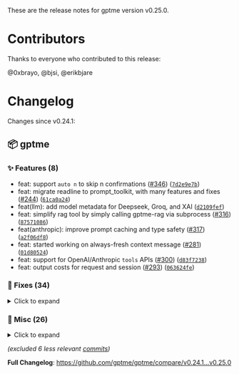 These are the release notes for gptme version v0.25.0.

# Contributors

Thanks to everyone who contributed to this release:

@0xbrayo, @bjsi, @erikbjare

# Changelog

Changes since v0.24.1:


## 📦 gptme

### ✨ Features (8)

 - feat: support `auto n` to skip n confirmations ([#346](https://github.com/gptme/gptme/issues/346)) ([`7d2e9e7b`](https://github.com/gptme/gptme/commit/7d2e9e7b))
 - feat: migrate readline to prompt_toolkit, with many features and fixes ([#244](https://github.com/gptme/gptme/issues/244)) ([`61ca0a24`](https://github.com/gptme/gptme/commit/61ca0a24))
 - feat(llm): add model metadata for Deepseek, Groq, and XAI ([`d2109fef`](https://github.com/gptme/gptme/commit/d2109fef))
 - feat: simplify rag tool by simply calling gptme-rag via subprocess ([#316](https://github.com/gptme/gptme/issues/316)) ([`87571086`](https://github.com/gptme/gptme/commit/87571086))
 - feat(anthropic): improve prompt caching and type safety ([#317](https://github.com/gptme/gptme/issues/317)) ([`a2f06df8`](https://github.com/gptme/gptme/commit/a2f06df8))
 - feat: started working on always-fresh context message ([#281](https://github.com/gptme/gptme/issues/281)) ([`01d80524`](https://github.com/gptme/gptme/commit/01d80524))
 - feat: support for OpenAI/Anthropic `tools` APIs ([#300](https://github.com/gptme/gptme/issues/300)) ([`d83f7238`](https://github.com/gptme/gptme/commit/d83f7238))
 - feat: output costs for request and session ([#293](https://github.com/gptme/gptme/issues/293)) ([`063624fe`](https://github.com/gptme/gptme/commit/063624fe))

### 🐛 Fixes (34)
<details><summary>Click to expand</summary>
<p>

 - fix: return instructions to correctly `playwright install` if browser binaries unavailable ([#358](https://github.com/gptme/gptme/issues/358)) ([`ebf56754`](https://github.com/gptme/gptme/commit/ebf56754))
 - fix: dont log costs by default ([`f65e75e6`](https://github.com/gptme/gptme/commit/f65e75e6))
 - fix: stream and capture ipython output ([#357](https://github.com/gptme/gptme/issues/357)) ([`ef424bed`](https://github.com/gptme/gptme/commit/ef424bed))
 - fix: removed spammy debug-logging message ([`99912f3c`](https://github.com/gptme/gptme/commit/99912f3c))
 - fix: properly handle piped input in prompts ([#354](https://github.com/gptme/gptme/issues/354)) ([`f8321834`](https://github.com/gptme/gptme/commit/f8321834))
 - fix: support piping stdin into gptme -r (resume) ([#344](https://github.com/gptme/gptme/issues/344)) ([`621ffd80`](https://github.com/gptme/gptme/commit/621ffd80))
 - fix: move playwright to thread to avoid event loop conflicts ([#353](https://github.com/gptme/gptme/issues/353)) ([`803d6e51`](https://github.com/gptme/gptme/commit/803d6e51))
 - fix: migrated to latest anthropic version v0.42 (prompt caching now stable) ([#352](https://github.com/gptme/gptme/issues/352)) ([`0ecf0459`](https://github.com/gptme/gptme/commit/0ecf0459))
 - fix: fix reading stdin after prompt-toolkit migration ([#337](https://github.com/gptme/gptme/issues/337)) ([`b3974c15`](https://github.com/gptme/gptme/commit/b3974c15))
 - fix: fix log output during input, fix directory completion ([#338](https://github.com/gptme/gptme/issues/338)) ([`e3874aa4`](https://github.com/gptme/gptme/commit/e3874aa4))
 - fix: remove prompting to avoid the now-supported EOF/HereDoc ([`3950a6e7`](https://github.com/gptme/gptme/commit/3950a6e7))
 - fix: support heredoc/EOF syntax in shell tool ([#335](https://github.com/gptme/gptme/issues/335)) ([`6a1246f5`](https://github.com/gptme/gptme/commit/6a1246f5))
 - fix: improved path detection in prompts, now works with more adjacent punctuation types ([#333](https://github.com/gptme/gptme/issues/333)) ([`8e8f28ea`](https://github.com/gptme/gptme/commit/8e8f28ea))
 - fix: use full paths to files in workspace context prompt ([#330](https://github.com/gptme/gptme/issues/330)) ([`a61aa284`](https://github.com/gptme/gptme/commit/a61aa284))
 - fix: fixed incorrectly always using gpt-4 model metadata when reducing ([`2343ab67`](https://github.com/gptme/gptme/commit/2343ab67))
 - fix: when patch failed due to bad path, include pwd in message for fast recovery ([`202869e6`](https://github.com/gptme/gptme/commit/202869e6))
 - fix(llm): transform message content for Groq provider ([`84c83166`](https://github.com/gptme/gptme/commit/84c83166))
 - fix: better prompt caching & less debug logging ([#323](https://github.com/gptme/gptme/issues/323)) ([`fae65ca4`](https://github.com/gptme/gptme/commit/fae65ca4))
 - fix: better anthropic cost logging ([#321](https://github.com/gptme/gptme/issues/321)) ([`283e8b0f`](https://github.com/gptme/gptme/commit/283e8b0f))
 - fix: better error output when loading locked conversation ([#319](https://github.com/gptme/gptme/issues/319)) ([`2264cf10`](https://github.com/gptme/gptme/commit/2264cf10))
 - fix: further anthropic caching improvements ([#318](https://github.com/gptme/gptme/issues/318)) ([`65efc3e0`](https://github.com/gptme/gptme/commit/65efc3e0))
 - fix: fixed regression in syntax highlighting for saves after refactor ([`a40f5387`](https://github.com/gptme/gptme/commit/a40f5387))
 - fix: added conversation lock file management in LogManager ([#295](https://github.com/gptme/gptme/issues/295)) ([`7255f255`](https://github.com/gptme/gptme/commit/7255f255))
 - fix: improvements after execute_with_confirmation refactor ([#311](https://github.com/gptme/gptme/issues/311)) ([`23f81cf8`](https://github.com/gptme/gptme/commit/23f81cf8))
 - fix: set TOKENIZERS_PARALLELISM env var to false to get rid of warning ([`75b298be`](https://github.com/gptme/gptme/commit/75b298be))
 - fix: clarify return prompt for subagent tool ([`29bcc473`](https://github.com/gptme/gptme/commit/29bcc473))
 - fix: skip loading subagent tool by default ([`37ae9c19`](https://github.com/gptme/gptme/commit/37ae9c19))
 - fix(prompts): minor fixes and improvements to prompts ([`10108a10`](https://github.com/gptme/gptme/commit/10108a10))
 - fix: fixed Dockerfile for computer use ([`9bf733a5`](https://github.com/gptme/gptme/commit/9bf733a5))
 - fix: include mention of user-edited save/patch/command in system response ([`93e126ac`](https://github.com/gptme/gptme/commit/93e126ac))
 - fix: make the --help text for --model always use recommended models ([`2c872f36`](https://github.com/gptme/gptme/commit/2c872f36))
 - fix: handle exceptions if readline history fails to write ([`c60eb883`](https://github.com/gptme/gptme/commit/c60eb883))
 - fix: prevent command execution from triggering unnecessary response generation ([`7f66dbff`](https://github.com/gptme/gptme/commit/7f66dbff))
 - fix: incorrect response_preference key in config ([`748be0b6`](https://github.com/gptme/gptme/commit/748be0b6))

</p>
</details>

### 🔨 Misc (26)
<details><summary>Click to expand</summary>
<p>

 - chore: bump version to 0.25.0 ([`c3edcbf9`](https://github.com/gptme/gptme/commit/c3edcbf9))
 - refactor: make /tokens command use log_costs function ([`1fd407c1`](https://github.com/gptme/gptme/commit/1fd407c1))
 - docs: improved docs for playwright install, added instructions for lynx browser backend ([`a9bd44fa`](https://github.com/gptme/gptme/commit/a9bd44fa))
 - docs: list api key env variables uniformly for all providers ([`d598ff36`](https://github.com/gptme/gptme/commit/d598ff36))
 - perf: optimize token counting with caching and explicit model param ([#325](https://github.com/gptme/gptme/issues/325)) ([`c05f9c69`](https://github.com/gptme/gptme/commit/c05f9c69))
 - docs(providers): simplify provider docs and update API key config ([`c86b47cf`](https://github.com/gptme/gptme/commit/c86b47cf))
 - refactor: refactored how tools are loaded, to enable loading external tools ([#313](https://github.com/gptme/gptme/issues/313)) ([`c0eb21fa`](https://github.com/gptme/gptme/commit/c0eb21fa))
 - refactor: moved more core files to util module ([#312](https://github.com/gptme/gptme/issues/312)) ([`0ee07cf6`](https://github.com/gptme/gptme/commit/0ee07cf6))
 - docs: moved usage rubrics from example.rst to usage.rst ([`4ff383aa`](https://github.com/gptme/gptme/commit/4ff383aa))
 - test: disable generate primes test for gpt-4o-mini (unreliable) ([`696e722c`](https://github.com/gptme/gptme/commit/696e722c))
 - test: disable subagent test for gpt-4o-mini (unreliable) ([`b34cee08`](https://github.com/gptme/gptme/commit/b34cee08))
 - docs: added alternatives.rst to docs index ([`83736d6e`](https://github.com/gptme/gptme/commit/83736d6e))
 - docs: renamed comparison.rst to alternatives.rst, reorganized it ([`9744d36b`](https://github.com/gptme/gptme/commit/9744d36b))
 - docs: added basic comparison docs page ([`fb148333`](https://github.com/gptme/gptme/commit/fb148333))
 - refactor(tools): introduce execute_with_confirmation helper ([`df5c9d6e`](https://github.com/gptme/gptme/commit/df5c9d6e))
 - refactor: Move utility functions into dedicated modules, make tool content editable ([`d01b943d`](https://github.com/gptme/gptme/commit/d01b943d))
 - docs(gh-bot): fix `uses:` for example workflow in non-gptme repos ([`4d4c2b44`](https://github.com/gptme/gptme/commit/4d4c2b44))
 - docs: add quotes for [extras] in pipx install commands ([`6e4e3319`](https://github.com/gptme/gptme/commit/6e4e3319))
 - test: attempt more reliable prompting for the subagent test ([`fe6730c9`](https://github.com/gptme/gptme/commit/fe6730c9))
 - test: fixed tool format test and improved prompting for chain test ([`a7038e46`](https://github.com/gptme/gptme/commit/a7038e46))
 - refactor: improve tools API and fix issues ([`1c739527`](https://github.com/gptme/gptme/commit/1c739527))
 - refactor: cleanup and improve tools API ([`5b755f3d`](https://github.com/gptme/gptme/commit/5b755f3d))
 - Revert "fix: prevent command execution from triggering unnecessary response generation" ([`6a3813be`](https://github.com/gptme/gptme/commit/6a3813be))
 - test: added placeholders/TODOs for future tests ([`a70fdc01`](https://github.com/gptme/gptme/commit/a70fdc01))
 - docs: added documentation on agents.rst ([`b48f1517`](https://github.com/gptme/gptme/commit/b48f1517))
 - chore: updated changelog_contributors.csv cache ([`88c715b9`](https://github.com/gptme/gptme/commit/88c715b9))

</p>
</details>

*(excluded 6 less relevant [commits](https://github.com/gptme/gptme/compare/v0.24.1...v0.25.0))*

**Full Changelog**: https://github.com/gptme/gptme/compare/v0.24.1...v0.25.0
